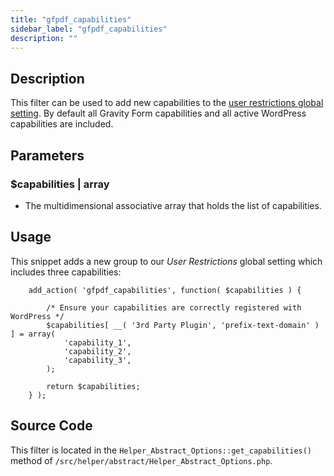 ```yaml
---
title: "gfpdf_capabilities"
sidebar_label: "gfpdf_capabilities"
description: ""
---
```




## Description 

This filter can be used to add new capabilities to the [user restrictions global setting](global-settings.md#user-restriction). By default all Gravity Form capabilities and all active WordPress capabilities are included.

## Parameters 

### $capabilities \| array
* The multidimensional associative array that holds the list of capabilities.

## Usage 

This snippet adds a new group to our *User Restrictions* global setting which includes three capabilities:

```
    add_action( 'gfpdf_capabilities', function( $capabilities ) {

        /* Ensure your capabilities are correctly registered with WordPress */
        $capabilities[ __( '3rd Party Plugin', 'prefix-text-domain' ) ] = array(
            'capability_1',
            'capability_2',
            'capability_3',
        );

        return $capabilities;
    } );
```

## Source Code 

This filter is located in the `Helper_Abstract_Options::get_capabilities()` method of `/src/helper/abstract/Helper_Abstract_Options.php`.
